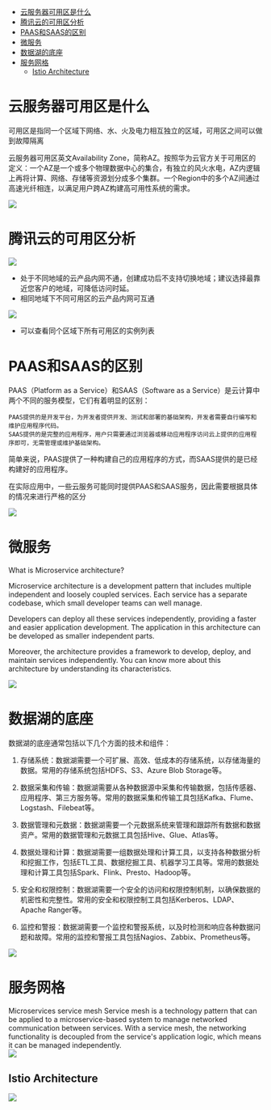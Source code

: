 - [云服务器可用区是什么](#云服务器可用区是什么)
- [腾讯云的可用区分析](#腾讯云的可用区分析)
- [PAAS和SAAS的区别](#paas和saas的区别)
- [微服务](#微服务)
- [数据湖的底座](#数据湖的底座)
- [服务网格](#服务网格)
  - [Istio Architecture](#istio-architecture)


# 云服务器可用区是什么
可用区是指同一个区域下网络、水、火及电力相互独立的区域，可用区之间可以做到故障隔离

云服务器可用区英文Availability Zone，简称AZ。按照华为云官方关于可用区的定义：一个AZ是一个或多个物理数据中心的集合，有独立的风火水电，AZ内逻辑上再将计算、网络、存储等资源划分成多个集群。一个Region中的多个AZ间通过高速光纤相连，以满足用户跨AZ构建高可用性系统的需求。

![](pic/cloud_01.png)

# 腾讯云的可用区分析
![](pic/cloud_02.png)
- 处于不同地域的云产品内网不通，创建成功后不支持切换地域；建议选择最靠近您客户的地域，可降低访问时延。
- 相同地域下不同可用区的云产品内网可互通

![](pic/cloud_03.png)
- 可以查看同个区域下所有可用区的实例列表

# PAAS和SAAS的区别
PAAS（Platform as a Service）和SAAS（Software as a Service）是云计算中两个不同的服务模型，它们有着明显的区别：

    PAAS提供的是开发平台，为开发者提供开发、测试和部署的基础架构，开发者需要自行编写和维护应用程序代码。
    SAAS提供的是完整的应用程序，用户只需要通过浏览器或移动应用程序访问云上提供的应用程序即可，无需管理或维护基础架构。

简单来说，PAAS提供了一种构建自己的应用程序的方式，而SAAS提供的是已经构建好的应用程序。

在实际应用中，一些云服务可能同时提供PAAS和SAAS服务，因此需要根据具体的情况来进行严格的区分

![](pic/Layered-Model-of-Cloud-Computing.png)

# 微服务
What is Microservice architecture?

Microservice architecture is a development pattern that includes multiple independent and loosely coupled services. Each service has a separate codebase, which small developer teams can well manage.

Developers can deploy all these services independently, providing a faster and easier application development. The application in this architecture can be developed as smaller independent parts.

Moreover, the architecture provides a framework to develop, deploy, and maintain services independently. You can know more about this architecture by understanding its characteristics.

![](pic/Architecture-Of-Microservices_01.webp)

# 数据湖的底座
数据湖的底座通常包括以下几个方面的技术和组件：

1. 存储系统：数据湖需要一个可扩展、高效、低成本的存储系统，以存储海量的数据。常用的存储系统包括HDFS、S3、Azure Blob Storage等。

2. 数据采集和传输：数据湖需要从各种数据源中采集和传输数据，包括传感器、应用程序、第三方服务等。常用的数据采集和传输工具包括Kafka、Flume、Logstash、Filebeat等。

3. 数据管理和元数据：数据湖需要一个元数据系统来管理和跟踪所有数据和数据资产。常用的数据管理和元数据工具包括Hive、Glue、Atlas等。

4. 数据处理和计算：数据湖需要一组数据处理和计算工具，以支持各种数据分析和挖掘工作，包括ETL工具、数据挖掘工具、机器学习工具等。常用的数据处理和计算工具包括Spark、Flink、Presto、Hadoop等。

5. 安全和权限控制：数据湖需要一个安全的访问和权限控制机制，以确保数据的机密性和完整性。常用的安全和权限控制工具包括Kerberos、LDAP、Apache Ranger等。

6. 监控和警报：数据湖需要一个监控和警报系统，以及时检测和响应各种数据问题和故障。常用的监控和警报工具包括Nagios、Zabbix、Prometheus等。

![](pic/data_lake_01.jpg)

# 服务网格
Microservices service mesh
Service mesh is a technology pattern that can be applied to a microservice-based system to manage networked communication between services. With a service mesh, the networking functionality is decoupled from the service's application logic, which means it can be managed independently.  
![](pic/Service_Mesh_Architecture_01.png)
## Istio Architecture
![](pic/Service_Mesh_Architecture_02.png)